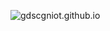 ![gdscgniot.github.io](https://socialify.git.ci/gdscgniot/gdscgniot.github.io/image?description=1&font=Raleway&forks=1&issues=1&language=1&logo=https://avatars.githubusercontent.com/u/149301775?v=4.png&name=1&owner=1&pattern=Floating%20Cogs&pulls=1&stargazers=1&theme=Light)
 
